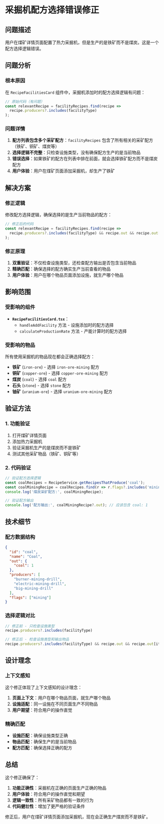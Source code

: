 # 采掘机配方选择错误修正

## 问题描述

用户在煤矿详情页面配置了热力采掘机，但是生产的是铁矿而不是煤炭。这是一个配方选择逻辑错误。

## 问题分析

### 根本原因

在 `RecipeFacilitiesCard` 组件中，采掘机添加时的配方选择逻辑有问题：

```typescript
// 原始代码（有问题）
const relevantRecipe = facilityRecipes.find(recipe => 
  recipe.producers?.includes(facilityType)
);
```

### 问题详情

1. **配方列表包含多个采矿配方**：`facilityRecipes` 包含了所有相关的采矿配方（铁矿、铜矿、煤炭等）
2. **选择逻辑不完整**：只检查设施类型，没有确保配方生产的是当前物品
3. **错误选择**：如果铁矿的配方在列表中排在前面，就会选择铁矿配方而不是煤炭配方
4. **用户体验**：用户在煤矿页面添加采掘机，却生产了铁矿

## 解决方案

### 修正逻辑

修改配方选择逻辑，确保选择的是生产当前物品的配方：

```typescript
// 修正后的代码
const relevantRecipe = facilityRecipes.find(recipe => 
  recipe.producers?.includes(facilityType) && recipe.out && recipe.out[item.id] !== undefined
);
```

### 修正原理

1. **双重验证**：不仅检查设施类型，还检查配方输出是否包含当前物品
2. **精确匹配**：确保选择的配方确实生产当前查看的物品
3. **用户体验**：用户在哪个物品页面添加设施，就生产哪个物品

## 影响范围

### 受影响的组件

- **`RecipeFacilitiesCard.tsx`**：
  - `handleAddFacility` 方法 - 设施添加时的配方选择
  - `calculateProductionRate` 方法 - 产能计算时的配方选择

### 受影响的物品

所有使用采掘机的物品现在都会正确选择配方：

- **铁矿** (`iron-ore`) - 选择 `iron-ore-mining` 配方
- **铜矿** (`copper-ore`) - 选择 `copper-ore-mining` 配方  
- **煤炭** (`coal`) - 选择 `coal` 配方
- **石头** (`stone`) - 选择 `stone` 配方
- **铀矿** (`uranium-ore`) - 选择 `uranium-ore-mining` 配方

## 验证方法

### 1. 功能验证

1. 打开煤矿详情页面
2. 添加热力采掘机
3. 验证采掘机生产的是煤炭而不是铁矿
4. 测试其他采矿物品（铁矿、铜矿等）

### 2. 代码验证

```typescript
// 验证配方选择逻辑
const coalRecipes = RecipeService.getRecipesThatProduce('coal');
const coalMiningRecipe = coalRecipes.find(r => r.flags?.includes('mining'));
console.log('煤炭采矿配方:', coalMiningRecipe);

// 验证配方输出
console.log('配方输出:', coalMiningRecipe?.out); // 应该包含 coal: 1
```

## 技术细节

### 配方数据结构

```json
{
  "id": "coal",
  "name": "Coal",
  "out": {
    "coal": 1
  },
  "producers": [
    "burner-mining-drill",
    "electric-mining-drill", 
    "big-mining-drill"
  ],
  "flags": ["mining"]
}
```

### 选择逻辑对比

```typescript
// 修正前 - 只检查设施类型
recipe.producers?.includes(facilityType)

// 修正后 - 检查设施类型和输出物品
recipe.producers?.includes(facilityType) && recipe.out && recipe.out[item.id] !== undefined
```

## 设计理念

### 上下文感知

这个修正体现了上下文感知的设计理念：

1. **页面上下文**：用户在哪个物品页面，就生产哪个物品
2. **设施适配**：同一设施在不同页面生产不同物品
3. **用户期望**：符合用户的操作直觉

### 精确匹配

- **设施匹配**：确保设施类型正确
- **物品匹配**：确保生产的是当前物品
- **配方匹配**：确保选择正确的配方

## 总结

这个修正确保了：

1. **功能正确性**：采掘机在正确的页面生产正确的物品
2. **用户体验**：符合用户的操作直觉和期望
3. **逻辑一致性**：所有采矿物品都有一致的行为
4. **代码健壮性**：增加了更严格的验证条件

修正后，用户在煤矿详情页面添加采掘机，现在会正确生产煤炭而不是铁矿。 